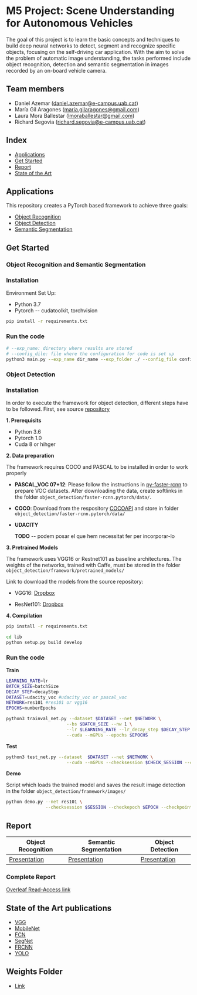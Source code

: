 # M5 Project: Scene Understanding for Autonomous Vehicles

The goal of this project is to learn the basic concepts and techniques to build deep neural networks to detect, segment and recognize specific objects, focusing on the self-driving car application. With the aim to solve the problem of automatic image understanding, the tasks performed include object recognition, detection and semantic segmentation in images recorded by an on-board vehicle camera.

## Team members

* Daniel Azemar ([daniel.azemar@e-campus.uab.cat](mailto:daniel.azemar@e-campus.uab.cat))
* María Gil Aragones ([maria.gilaragones@gmail.com](mailto:maria.gilaragones@gmail.com))
* Laura Mora Ballestar ([lmoraballestar@gmail.com](mailto:lmoraballestar@gmail.com))
* Richard Segovia ([richard.segovia@e-campus.uab.cat](mailto:richard.segovia@e-campus.uab.cat))

## Index

* [Applications](#Applications)
* [Get Started](#Get-Started)
* [Report](#Report)
* [State of the Art](#State-of-the-art-publications)

## Applications

This repository creates a PyTorch based framework to achieve three goals:

* [Object Recognition](papers/object_recognition.md)
* [Object Detection](papers/object_detection.md)
* [Semantic Segmentation](papers/semantic_segmentation.md)  


## Get Started

### **Object Recognition and Semantic Segmentation**
### Installation

Environment Set Up:

* Python 3.7
* Pytorch -- cudatoolkit, torchvision

```bash
pip install -r requirements.txt
```

### Run the code

```bash
# --exp_name: directory where results are stored
# --config_dile: file where the configuration for code is set up
python3 main.py --exp_name dir_name --exp_folder ./ --config_file config/configFile.yml
```
### **Object Detection**

### Installation

In order to execute the framework for object detection, different steps have to be followed. First, see source [repository](https://github.com/jwyang/faster-rcnn.pytorch/tree/pytorch-1.0)

**1. Prerequisits**
- Python 3.6
- Pytorch 1.0
- Cuda 8 or hihger

**2. Data preparation**

The framework requires COCO and PASCAL to be installed in order to work properly

* **PASCAL_VOC 07+12**: Please follow the instructions in [py-faster-rcnn](https://github.com/rbgirshick/py-faster-rcnn#beyond-the-demo-installation-for-training-and-testing-models) to prepare VOC datasets. After downloading the data, create softlinks in the folder `object_detection/faster-rcnn.pytorch/data/`.

* **COCO**: Download from the respository [COCOAPI](https://github.com/pdollar/coco) and store in folder `object_detection/faster-rcnn.pytorch/data/`

* **UDACITY**

    **TODO** -- podem posar el que hem necessitat fer per incorporar-lo

**3. Pretrained Models**

The framework uses VGG16 or Restnet101 as baseline architectures. The weights of the networks, trained with Caffe, must be stored in the folder `object_detection/framework/pretrained_models/`

Link to download the models from the source repository:

* VGG16: [Dropbox](https://www.dropbox.com/s/s3brpk0bdq60nyb/vgg16_caffe.pth?dl=0)

* ResNet101: [Dropbox](https://www.dropbox.com/s/iev3tkbz5wyyuz9/resnet101_caffe.pth?dl=0)

**4. Compilation**
```bash
pip install -r requirements.txt

cd lib
python setup.py build develop
```
### Run the code

**Train**

```bash
LEARNING_RATE=lr
BATCH_SIZE=batchSize
DECAY_STEP=decayStep
DATASET=udacity_voc #udacity_voc or pascal_voc
NETWORK=res101 #res101 or vgg16 
EPOCHS=numberEpochs

python3 trainval_net.py --dataset $DATASET --net $NETWORK \
                       --bs $BATCH_SIZE --nw 1 \
                       --lr $LEARNING_RATE --lr_decay_step $DECAY_STEP \
                       --cuda --mGPUs --epochs $EPOCHS

```

**Test**
```bash
python3 test_net.py --dataset  $DATASET --net $NETWORK \
                       --cuda --mGPUs --checksession $CHECK_SESSION --checkepoch $CHECK_EPOCH --checkpoint $CHECK_MODEL
```

**Demo**

Script which loads the trained model and saves the result image detection in the folder `object_detection/framework/images/`

```bash
python demo.py --net res101 \
               --checksession $SESSION --checkepoch $EPOCH --checkpoint $CHECKPOINT --cuda --load_dir models/

```

## Report

|Object Recognition | Semantic Segmentation | Object Detection |
|-------------------| ----------------------| -----------------|
|[Presentation](https://docs.google.com/presentation/d/1xWj9vOmV8CkUfDMC7wwpK70tqYfDpNb6f2E0ssXnQNs/edit?usp=sharing)|[Presentation](https://docs.google.com/presentation/d/1FM0sqHXvJMrfRbRdjOkyXKsVXi6Fi8xuY1Yegxxsydo/edit?usp=sharing)|[Presentation](https://docs.google.com/presentation/d/1KHaQK2LPUhY63ut-xJkDmVtclmcCocw21XxlizU6IA4/edit?usp=sharing)|


### Complete Report
[Overleaf Read-Access link](https://www.overleaf.com/read/jdhgqqrhcgjj)

## State of the Art publications

* [VGG](papers/VGG.md)
* [MobileNet](papers/MobileNet.md)
* [FCN](papers/FCN.md)
* [SegNet](papers/SegNet.md)
* [FRCNN](papers/FasterRCNN.md)
* [YOLO](papers/YOLO.md)

## Weights Folder
* [Link](https://drive.google.com/open?id=17LFUYLuT5L88yXYYbTEKMBGbbyaRkgea)
